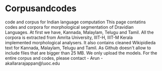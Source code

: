 # Corpusandcodes
code and corpus for Indian language computation
This page contatins codes and corpora for morphological segmentation of Dravidian Languages. At first we have, Kannada, Malaylam, Telugu and Tamil. All the corpora is extracted from Amrita University, IIIT-H, IIIT-M Kerala implemented morphological analysers. 
It also contains cleaned Wikipidieda text for  Kannada, Malaylam, Telugu and Tamil.
As Github doesn't allow to include files that are bigger than 25 MB. We only upload the models. For the entire corpus and codes, please contact - Arun - akallararajappan\@\uoc.edu

